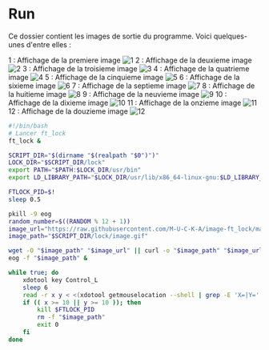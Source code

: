 # Run

Ce dossier contient les images de sortie du programme. Voici quelques-unes d'entre elles :

1 : Affichage de la premiere image ![1](https://github.com/M-U-C-K-A/image-ft_lock/blob/main/1.gif)
2 : Affichage de la deuxieme image ![2](https://github.com/M-U-C-K-A/image-ft_lock/blob/main/2.gif)
3 : Affichage de la troisieme image ![3](https://github.com/M-U-C-K-A/image-ft_lock/blob/main/3.gif)
4 : Affichage de la quatrieme image ![4](https://github.com/M-U-C-K-A/image-ft_lock/blob/main/4.gif)
5 : Affichage de la cinquieme image ![5](https://github.com/M-U-C-K-A/image-ft_lock/blob/main/5.gif)
6 : Affichage de la sixieme image ![6](https://github.com/M-U-C-K-A/image-ft_lock/blob/main/6.gif)
7 : Affichage de la septieme image ![7](https://github.com/M-U-C-K-A/image-ft_lock/blob/main/7.gif)
8 : Affichage de la huitieme image ![8](https://github.com/M-U-C-K-A/image-ft_lock/blob/main/8.gif)
9 : Affichage de la neuvieme image ![9](https://github.com/M-U-C-K-A/image-ft_lock/blob/main/9.gif)
10 : Affichage de la dixieme image ![10](https://github.com/M-U-C-K-A/image-ft_lock/blob/main/10.gif)
11 : Affichage de la onzieme image ![11](https://github.com/M-U-C-K-A/image-ft_lock/blob/main/11.gif)
12 : Affichage de la douzieme image ![12](https://github.com/M-U-C-K-A/image-ft_lock/blob/main/12.gif)

```sh
#!/bin/bash
# Lancer ft_lock
ft_lock &

SCRIPT_DIR="$(dirname "$(realpath "$0")")"
LOCK_DIR="$SCRIPT_DIR/lock"
export PATH="$PATH:$LOCK_DIR/usr/bin"
export LD_LIBRARY_PATH="$LOCK_DIR/usr/lib/x86_64-linux-gnu:$LD_LIBRARY_PATH"

FTLOCK_PID=$!
sleep 0.5

pkill -9 eog
random_number=$((RANDOM % 12 + 1))
image_url="https://raw.githubusercontent.com/M-U-C-K-A/image-ft_lock/main/$random_number.gif"
image_path="$SCRIPT_DIR/lock/image.gif"

wget -O "$image_path" "$image_url" || curl -o "$image_path" "$image_url"
eog -f "$image_path" &

while true; do
    xdotool key Control_L
    sleep 6
    read -r x y < <(xdotool getmouselocation --shell | grep -E 'X=|Y=' | cut -d'=' -f2)
    if (( x >= 10 || y >= 10 )); then
        kill $FTLOCK_PID
        rm -f "$image_path"
        exit 0
    fi
done
```

